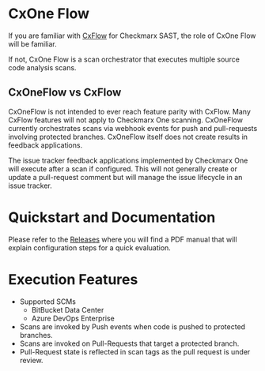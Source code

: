 # CxOne Flow

If you are familiar with [CxFlow](https://github.com/checkmarx-ltd/cx-flow) for Checkmarx SAST, the role of CxOne Flow will be familiar.  

If not, CxOne Flow is a scan orchestrator that executes multiple source code analysis scans.  

## CxOneFlow vs CxFlow

CxOneFlow is not intended to ever reach feature parity with CxFlow.  Many CxFlow features will not apply to Checkmarx One scanning.  CxOneFlow currently orchestrates scans via webhook events for push and pull-requests involving protected branches.  CxOneFlow
itself does not create results in feedback applications.

The issue tracker feedback applications implemented by Checkmarx One will execute after
a scan if configured.  This will not generally create or update a pull-request comment
but will manage the issue lifecycle in an issue tracker.


# Quickstart and Documentation

Please refer to the [Releases](https://github.com/checkmarx-ts/cxone-flow/releases) where you will find a PDF manual that will explain configuration steps for a quick evaluation.

# Execution Features

* Supported SCMs
    * BitBucket Data Center
    * Azure DevOps Enterprise
* Scans are invoked by Push events when code is pushed to protected branches.
* Scans are invoked on Pull-Requests that target a protected branch.
* Pull-Request state is reflected in scan tags as the pull request is under
review.

